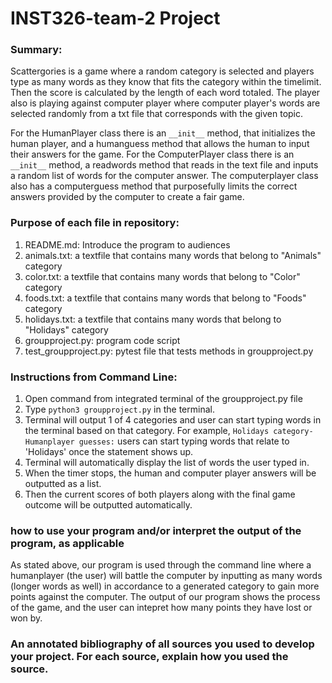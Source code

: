 # INST326-team-2 Project

### Summary: 
Scattergories is a game where a random category is selected and players type as many words as they know that fits the category within the timelimit. Then the score is calculated by the length of each word totaled. The player also is playing against computer player where computer player's words are selected randomly from a txt file that corresponds with the given topic. 

For the HumanPlayer class there is an `__init__` method, that initializes the human player, and a  humanguess method that allows the human to input their answers for the game. For the ComputerPlayer class there is an `__init__` method, a readwords method that reads in the text file and inputs a random list of words for the computer answer. The computerplayer class also has a computerguess method that purposefully limits the correct answers provided by the computer to create a fair game. 

### Purpose of each file in repository:
1. README.md: Introduce the program to audiences
2. animals.txt: a textfile that contains many words that belong to "Animals" category
3. color.txt: a textfile that contains many words that belong to "Color" category
4. foods.txt: a textfile that contains many words that belong to "Foods" category
5. holidays.txt: a textfile that contains many words that belong to "Holidays" category
6. groupproject.py: program code script
7. test_groupproject.py: pytest file that tests methods in groupproject.py

### Instructions from Command Line: 
1. Open command from integrated terminal of the groupproject.py file
2. Type `python3 groupproject.py` in the terminal. 
3. Terminal will output 1 of 4 categories and user can start typing words in the terminal based on that category. For example, `Holidays category- Humanplayer guesses:` users can start typing words that relate to 'Holidays' once the statement shows up. 
4. Terminal will automatically display the list of words the user typed in.
5. When the timer stops, the human and computer player answers will be outputted as a list.
6. Then the current scores of both players along with the final game outcome will be outputted automatically. 

### how to use your program and/or interpret the output of the program, as applicable
As stated above, our program is used through the command line where a humanplayer (the user) will battle the computer by inputting as many words (longer words as well) in accordance to a generated category to gain more points against the computer. The output of our program shows the process of the game, and the user can intepret how many points they have lost or won by.

### An annotated bibliography of all sources you used to develop your project. For each source, explain how you used the source.
